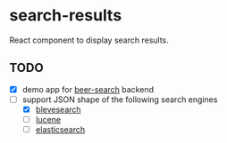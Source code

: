 # search-results
React component to display search results.

## TODO
* [x] demo app for [beer-search](https://github.com/blevesearch/beer-search) backend
* [ ] support JSON shape of the following search engines
	* [x] [blevesearch](https://github.com/blevesearch)
	* [ ] [lucene](https://lucene.apache.org/)
	* [ ] [elasticsearch](https://github.com/elastic/elasticsearch)
